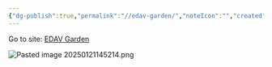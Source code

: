```yaml
---
{"dg-publish":true,"permalink":"//edav-garden/","noteIcon":"","created":"2025-01-21T14:51:07.831-06:00"}
---
```


Go to site: [EDAV Garden](https://edav-garden.netlify.app/)

![Pasted image 20250121145214.png](/img/user/Pasted%20image%2020250121145214.png)